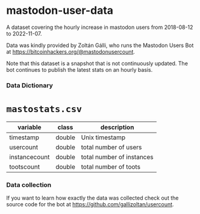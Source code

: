 # mastodon-user-data
A dataset covering the hourly increase in mastodon users from 2018-08-12 to 2022-11-07.  

Data was kindly provided by Zoltán Gálli, who runs the Mastodon Users Bot at https://bitcoinhackers.org/@mastodonusercount.

Note that this dataset is a snapshot that is not continuously updated. The bot continues to publish the latest stats on an hourly basis.

### Data Dictionary

# `mastostats.csv`

| variable       | class  | description               |
|----------------|--------|---------------------------|
| timestamp      | double | Unix timestamp            |
| usercount      | double | total number of users     |
| instancecount  | double | total number of instances |
| tootscount     | double | total number of toots     |

### Data collection
If you want to learn how exactly the data was collected check out the source code for the bot at https://github.com/gallizoltan/usercount.

